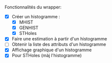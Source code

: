 Fonctionnalités du wrapper:
-[X] Créer un histogramme :
    -[X] MHIST
    -[X] GENHIST
    -[X] STHoles
-[X] Faire une estimation à partir d'un histogramme
-[ ] Obtenir la liste des attributs d'un histogramme
-[X] Affichage graphique d'un histogramme
-[X] Pour STHoles (màj l'histogramme)